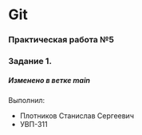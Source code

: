 # Git 
### Практическая работа №5 
### Задание 1. 
##### Изменено в ветке main 
Выполнил: 
* Плотников Станислав Сергеевич 
* УВП-311
